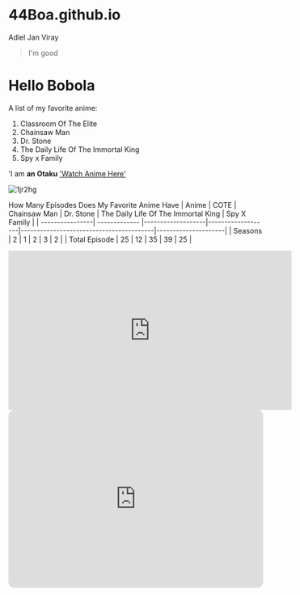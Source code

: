 # 44Boa.github.io
Adiel Jan Viray
>I'm good
# Hello Bobola



A list of my favorite anime:
1. Classroom Of The Elite
2. Chainsaw Man
3. Dr. Stone
4. The Daily Life Of The Immortal King
5. Spy x Family

'I am <b>an Otaku</b>
['Watch Anime Here'](https://animepahe.com/)

![1jr2hg](https://user-images.githubusercontent.com/122240824/212256729-18639d66-ebab-4ffc-a27f-f76388c7f6ec.jpg)

How Many Episodes Does My Favorite Anime Have
| Anime           |     COTE      |    Chainsaw Man   |     Dr. Stone     |   The Daily Life Of The Immortal King   |      Spy X Family   |
| ----------------| ------------- |-------------------|-------------------|-----------------------------------------|---------------------|
| Seasons         |       2       |         1         |         2         |                   3                     |          2          |
| Total Episode   |      25       |         12        |         35        |                   39                    |          25         |

<iframe width="560" height="315" src="https://www.youtube.com/embed/iBmq1zaanig" title="YouTube video player" frameborder="0" allow="accelerometer; autoplay; clipboard-write; encrypted-media; gyroscope; picture-in-picture; web-share" allowfullscreen></iframe>


<iframe style="border-radius:12px" src="https://open.spotify.com/embed/playlist/1KOSTRQRRFDXdllFjiWKqu?utm_source=generator" width="100%" height="352" frameBorder="0" allowfullscreen="" allow="autoplay; clipboard-write; encrypted-media; fullscreen; picture-in-picture" loading="lazy"></iframe>
